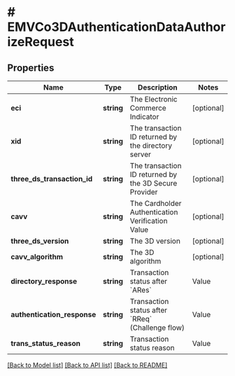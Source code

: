 # # EMVCo3DAuthenticationDataAuthorizeRequest

## Properties

Name | Type | Description | Notes
------------ | ------------- | ------------- | -------------
**eci** | **string** | The Electronic Commerce Indicator | [optional]
**xid** | **string** | The transaction ID returned by the directory server | [optional]
**three_ds_transaction_id** | **string** | The transaction ID returned by the 3D Secure Provider | [optional]
**cavv** | **string** | The Cardholder Authentication Verification Value | [optional]
**three_ds_version** | **string** | The 3D version | [optional]
**cavv_algorithm** | **string** | The 3D algorithm | [optional]
**directory_response** | **string** | Transaction status after &#x60;ARes&#x60;  |Value|3Dv1|3Dv2| |:---|:---|:---| |Y| enrolled| authenticated| |N| not enrolled| authentication failed| |U| not available| not available| |C| |challenge needed| |R| |rejected| |A| |authentication attempt| | [optional]
**authentication_response** | **string** | Transaction status after &#x60;RReq&#x60; (Challenge flow)  |Value|3Dv1|3Dv2| |:---|:---|:---| |Y| authenticated| authenticated| |N| authentication failed| authentication failed| |U| not available| not available| |A| authentication attempt| authentication attempt| |C| process incomplete| process incomplete| |D| not enrolled| | | [optional]
**trans_status_reason** | **string** | Transaction status reason  |Value|Description| |:---|:---| |01| Card authentication failed| |02| Unknown Device| |03| Unsupported Device| |04| Exceeds authentication frequency limit| |05| Expired card| |06| Invalid card number| |07| Invalid transaction| |08| No Card record| |09| Security failure| |10| Stolen card| |11| Suspected fraud| |12| Transaction not permitted to cardholder| |13| Cardholder not enrolled in service| |14| Transaction timed out at the ACS| |15| Low confidence| |16| Medium confidence| |17| High confidence| |18| Very High confidence| |19| Exceeds ACS maximum challenges| |20| Non-Payment transaction not supported| |21| 3RI transaction not supported| |22| ACS technical issue| |23| Decoupled Authentication required by ACS but not requested by 3DS Requestor| |24| 3DS Requestor Decoupled Max Expiry Time exceeded| |25| Decoupled Authentication was provided insufficient time to authenticate cardholder. ACS will not make attempt| |26| Authentication attempted but not performed by the cardholder| |27–79| Reserved for EMVCo future use (values invalid until defined by EMVCo)| |80–99 | Reserved for DS use| | [optional]

[[Back to Model list]](../../README.md#models) [[Back to API list]](../../README.md#endpoints) [[Back to README]](../../README.md)

